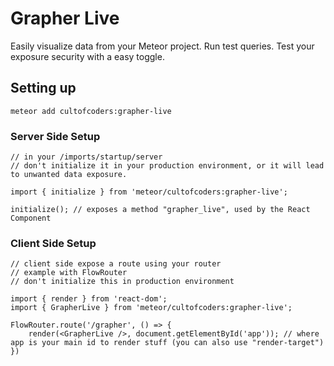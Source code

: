Grapher Live
============

Easily visualize data from your Meteor project.
Run test queries.
Test your exposure security with a easy toggle.


## Setting up

```
meteor add cultofcoders:grapher-live
```

### Server Side Setup
```
// in your /imports/startup/server
// don't initialize it in your production environment, or it will lead to unwanted data exposure.

import { initialize } from 'meteor/cultofcoders:grapher-live';

initialize(); // exposes a method "grapher_live", used by the React Component
```


### Client Side Setup
```
// client side expose a route using your router
// example with FlowRouter
// don't initialize this in production environment

import { render } from 'react-dom';
import { GrapherLive } from 'meteor/cultofcoders:grapher-live';

FlowRouter.route('/grapher', () => {
    render(<GrapherLive />, document.getElementById('app')); // where app is your main id to render stuff (you can also use "render-target")
})
```